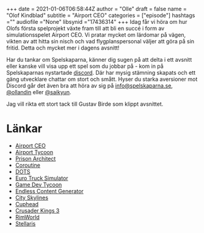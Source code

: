 +++ 
date = 2021-01-06T06:58:44Z
author = "Olle"
draft = false
name = "Olof Kindblad"
subtitle = "Airport CEO"
categories = ["episode"]
hashtags =""
audiofile ="None"
libsynid ="17436314"
+++ 
Idag får vi höra om hur Olofs första spelprojekt växte fram till att bli en succé i form av simulationsspelet Airport CEO. Vi pratar mycket om lärdomar på vägen, vikten av att hitta sin nisch och vad flygplanspersonal väljer att göra på sin fritid. Detta och mycket mer i dagens avsnitt!

Har du tankar om Spelskaparna, känner dig sugen på att delta i ett avsnitt eller kanske vill visa upp ett spel som du jobbar på - kom in på Spelskaparnas nystartade [discord](https://discord.gg/hBHEXss). Där har mysig stämning skapats och ett gäng utvecklare chattar om stort och smått. Hyser du starka aversioner mot Discord går det även bra att höra av sig på info@spelskaparna.se, [@ollandin](https://twitter.com/ollelandin) eller [@saikyun](https://twitter.com/Saikyun).

Jag vill rikta ett stort tack till Gustav Birde som klippt avsnittet.

# Länkar 
* [Airport CEO](https://www.airportceo.com/)
* [Airport Tycoon](https://store.steampowered.com/app/331920/Airline_Tycoon_Deluxe/)
* [Prison Architect](https://www.youtube.com/watch?v=JGagqxloRZU&ab_channel=PlayStationEurope)
* [Coroutine](https://docs.unity3d.com/Manual/Coroutines.html)
* [DOTS](https://unity.com/dots)
* [Euro Truck Simulator](https://www.youtube.com/watch?v=xlTuC18xVII&ab_channel=SCSSoftware)
* [Game Dev Tycoon](https://www.youtube.com/watch?v=jrcrMw55IO4&ab_channel=GaminGHD)
* [Endless Content Generator](https://www.youtube.com/watch?v=sIqz5xmQKnc&ab_channel=GDC)
* [City Skylines](https://www.youtube.com/watch?v=CpWe03NhXKs&ab_channel=GameSpot)
* [Cuphead](https://www.youtube.com/watch?v=NN-9SQXoi50&ab_channel=GameTrailers)
* [Crusader Kings 3](https://www.youtube.com/watch?v=Demi3MfHHYw&ab_channel=IGN)
* [RimWorld](https://www.youtube.com/watch?v=3tDrxOASUog&ab_channel=TynanSylvester)
* [Stellaris](https://www.youtube.com/watch?v=zW3YB2ptGws&t=10s&ab_channel=ParadoxInteractive)
